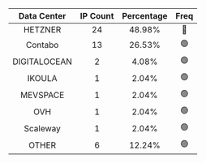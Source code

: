 | Data Center | IP Count | Percentage | Freq |
|:------------:|:--------:|:-----------:|:-----:|
| HETZNER | 24 | 48.98% | 🔴 |
| Contabo | 13 | 26.53% | 🟢 |
| DIGITALOCEAN | 2 | 4.08% | 🟢 |
| IKOULA | 1 | 2.04% | 🟢 |
| MEVSPACE | 1 | 2.04% | 🟢 |
| OVH | 1 | 2.04% | 🟢 |
| Scaleway | 1 | 2.04% | 🟢 |
| OTHER | 6 | 12.24% | 🟢 |
